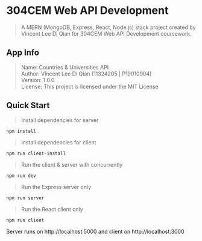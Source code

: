 # 304CEM Web API Development
> A MERN (MongoDB, Express, React, Node.js) stack project created by Vincent Lee Di Qian for 304CEM Web API Development coursework.

## App Info
> Name: Countries & Universities API  
> Author: Vincent Lee Di Qian (11324205 | P19010904)  
> Version: 1.0.0  
> License: This project is licensed under the MIT License

## Quick Start
> Install dependencies for server
```
npm install
```
> Install dependencies for client
```
npm run client-install
```
> Run the client & server with concurrently
```
npm run dev
```
> Run the Express server only
```
npm run server
```
> Run the React client only
```
npm run client
```
Server runs on http://localhost:5000 and client on http://localhost:3000
